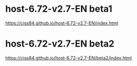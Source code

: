 # host-6.72-v2.7-EN beta1
https://ciss84.github.io/host-6.72-v2.7-EN/index.html
# host-6.72-v2.7-EN beta2
https://ciss84.github.io/host-6.72-v2.7-EN/beta2/index.html
